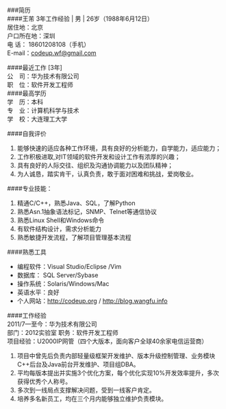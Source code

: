 ###简历  
####王芾
3年工作经验 | 男 | 26岁（1988年6月12日）		
居住地：北京                
户口所在地：深圳   		
电 话：  18601208108（手机）         
E-mail：<codeup.wf@gmail.com>		

####最近工作 \[3年\] 		
公　司：华为技术有限公司		
职　位：软件开发工程师		
####最高学历		
学　历：本科 		
专　业：计算机科学与技术		
学　校：大连理工大学		

####自我评价		
1. 能够快速的适应各种工作环境，具有良好的分析能力，自学能力，适应能力； 		
2. 工作积极进取,对IT领域的软件开发和设计工作有浓厚的兴趣； 		
3. 具有良好的人际交往、组织及沟通协调能力以及团队精神； 		
4. 为人诚恳，踏实肯干，认真负责，敢于面对困难和挑战，爱岗敬业。		

####专业技能： 		
1. 精通C/C++，熟悉Java、SQL，了解Python		
2. 熟悉Asn.1抽象语法标记，SNMP、Telnet等通信协议		
3. 熟悉Linux Shell和Windows命令 		
4. 有软件结构设计，需求分析能力		
5. 熟悉敏捷开发流程，了解项目管理基本流程

####熟悉工具
+ 编程软件：Visual Studio/Eclipse /Vim		
+ 数据库：  SQL Server/Sybase		
+ 操作系统：Solaris/Windows/Mac		
+ 英语水平：良好		
+ 个人网站：<http://codeup.org> / <http://blog.wangfu.info> 		

####工作经验		
2011/7—至今：华为技术有限公司		
部门：2012实验室 职务：软件开发工程师 		
项目经验：U2000IP网管（四个大版本，面向客户全球40余家电信运营商） 		

1. 项目中曾先后负责内部轻量级框架开发维护、版本升级控制管理、业务模块C++后台及Java前台开发维护、项目组DBA。		
2. 平均每版本提出并实施3个优化方案，每个优化实现10%开发效率提升，多次获得优秀个人称号。		
3. 多次到一线局点支撑解决问题，受到一线客户肯定。		
4. 培养多名新员工，均在三个月内能够独立维护负责模块。		

